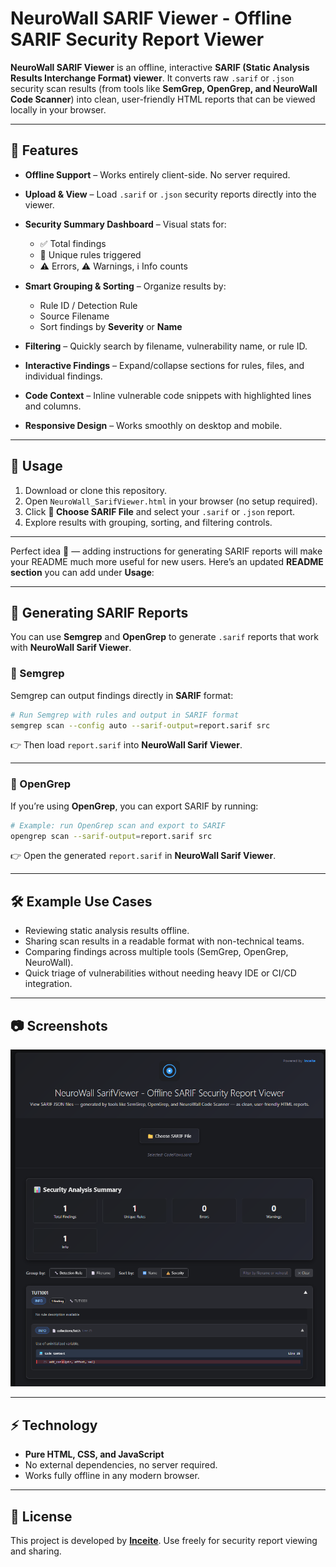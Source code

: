 # NeuroWall SARIF Viewer - Offline SARIF Security Report Viewer

**NeuroWall SARIF Viewer** is an offline, interactive **SARIF (Static Analysis Results Interchange Format) viewer**. It converts raw `.sarif` or `.json` security scan results (from tools like **SemGrep, OpenGrep, and NeuroWall Code Scanner**) into clean, user-friendly HTML reports that can be viewed locally in your browser.

---

## 🚀 Features

* **Offline Support** – Works entirely client-side. No server required.
* **Upload & View** – Load `.sarif` or `.json` security reports directly into the viewer.
* **Security Summary Dashboard** – Visual stats for:

  * ✅ Total findings
  * 🔧 Unique rules triggered
  * ⚠️ Errors, ⚠️ Warnings, ℹ️ Info counts
* **Smart Grouping & Sorting** – Organize results by:

  * Rule ID / Detection Rule
  * Source Filename
  * Sort findings by **Severity** or **Name**
* **Filtering** – Quickly search by filename, vulnerability name, or rule ID.
* **Interactive Findings** – Expand/collapse sections for rules, files, and individual findings.
* **Code Context** – Inline vulnerable code snippets with highlighted lines and columns.
* **Responsive Design** – Works smoothly on desktop and mobile.

---

## 📂 Usage

1. Download or clone this repository.
2. Open `NeuroWall_SarifViewer.html` in your browser (no setup required).
3. Click **📁 Choose SARIF File** and select your `.sarif` or `.json` report.
4. Explore results with grouping, sorting, and filtering controls.

---

Perfect idea 🙌 — adding instructions for generating SARIF reports will make your README much more useful for new users.
Here’s an updated **README section** you can add under **Usage**:

---

## 📝 Generating SARIF Reports

You can use **Semgrep** and **OpenGrep** to generate `.sarif` reports that work with **NeuroWall Sarif Viewer**.

### 🔹 Semgrep

Semgrep can output findings directly in **SARIF** format:

```bash
# Run Semgrep with rules and output in SARIF format
semgrep scan --config auto --sarif-output=report.sarif src
```

👉 Then load `report.sarif` into **NeuroWall Sarif Viewer**.

---

### 🔹 OpenGrep

If you’re using **OpenGrep**, you can export SARIF by running:

```bash
# Example: run OpenGrep scan and export to SARIF
opengrep scan --sarif-output=report.sarif src
```

👉 Open the generated `report.sarif` in **NeuroWall Sarif Viewer**.

---

## 🛠 Example Use Cases

* Reviewing static analysis results offline.
* Sharing scan results in a readable format with non-technical teams.
* Comparing findings across multiple tools (SemGrep, OpenGrep, NeuroWall).
* Quick triage of vulnerabilities without needing heavy IDE or CI/CD integration.

---

## 📷 Screenshots

![Screenshot](NeuroWall-SarifViewer-Screenshot.png)

---

## ⚡ Technology

* **Pure HTML, CSS, and JavaScript**
* No external dependencies, no server required.
* Works fully offline in any modern browser.

---

## 📜 License

This project is developed by **[Inceite](https://inceite.com)**.
Use freely for security report viewing and sharing.
